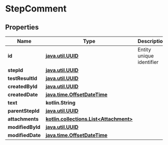 
# StepComment

## Properties
| Name | Type | Description | Notes |
| ------------ | ------------- | ------------- | ------------- |
| **id** | [**java.util.UUID**](java.util.UUID.md) | Entity unique identifier |  |
| **stepId** | [**java.util.UUID**](java.util.UUID.md) |  |  |
| **testResultId** | [**java.util.UUID**](java.util.UUID.md) |  |  |
| **createdById** | [**java.util.UUID**](java.util.UUID.md) |  |  |
| **createdDate** | [**java.time.OffsetDateTime**](java.time.OffsetDateTime.md) |  |  |
| **text** | **kotlin.String** |  |  [optional] |
| **parentStepId** | [**java.util.UUID**](java.util.UUID.md) |  |  [optional] |
| **attachments** | [**kotlin.collections.List&lt;Attachment&gt;**](Attachment.md) |  |  [optional] |
| **modifiedById** | [**java.util.UUID**](java.util.UUID.md) |  |  [optional] |
| **modifiedDate** | [**java.time.OffsetDateTime**](java.time.OffsetDateTime.md) |  |  [optional] |



